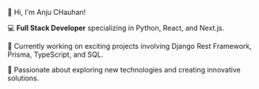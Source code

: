 

👋 Hi, I'm Anju CHauhan!

💻 **Full Stack Developer** specializing in Python, React, and Next.js.

🚀 Currently working on exciting projects involving Django Rest Framework, Prisma, TypeScript, and SQL.

🌟 Passionate about exploring new technologies and creating innovative solutions.



